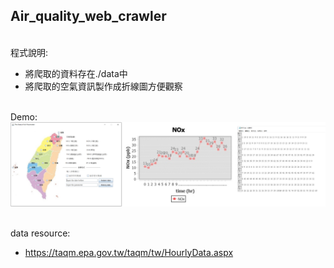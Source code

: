 ## Air_quality_web_crawler

</br>程式說明:
* 將爬取的資料存在./data中
* 將爬取的空氣資訊製作成折線圖方便觀察

</br>Demo:
  ![image](README.png)

</br>data resource:
* https://taqm.epa.gov.tw/taqm/tw/HourlyData.aspx